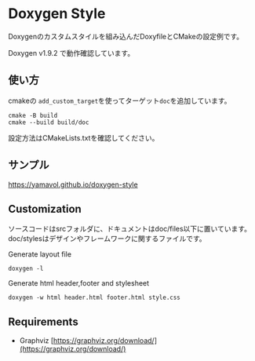 # Doxygen Style

Doxygenのカスタムスタイルを組み込んだDoxyfileとCMakeの設定例です。

Doxygen v1.9.2 で動作確認しています。

## 使い方

cmakeの `add_custom_target`を使ってターゲット`doc`を追加しています。

```
cmake -B build
cmake --build build/doc
```

設定方法はCMakeLists.txtを確認してください。

## サンプル

https://yamavol.github.io/doxygen-style

## Customization

ソースコードはsrcフォルダに、ドキュメントはdoc/files以下に置いています。doc/stylesはデザインやフレームワークに関するファイルです。

Generate layout file

`doxygen -l`

Generate html header,footer and stylesheet

`doxygen -w html header.html footer.html style.css`

## Requirements

- Graphviz [https://graphviz.org/download/](https://graphviz.org/download/)